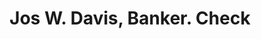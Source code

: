---
doi: 10.7916/D8KM0Q1N
date_other: '1800'
date_other_textual: 1800-1899
form: printed ephemera
genre:
- Checks (bank checks)
name:
- Jos W. Davis, Banker
object_in_context_url: https://biggert.cul.columbia.edu/items/view/ave_biggert_01851
subject_hierarchical_geographic:
- Boston, Massachusetts, United States
subject_name:
- Jos W. Davis, Banker
title: Jos W. Davis, Banker. Check
sort_title: Jos W. Davis, Banker. Check
call_number: ave_biggert_01851
coordinates:
- 42.35805555555556,-71.06361111111111
pid: ave_biggert_01851
identifiers: ave_biggert_01851
permalink: /biggert/ave_biggert_01851/
layout: iiif-image-page
---
